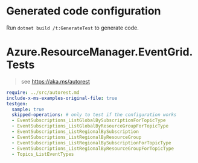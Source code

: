 # Generated code configuration

Run `dotnet build /t:GenerateTest` to generate code.

# Azure.ResourceManager.EventGrid.Tests

> see https://aka.ms/autorest
``` yaml
require: ../src/autorest.md
include-x-ms-examples-original-file: true
testgen:
  sample: true
  skipped-operations: # only to test if the configuration works
  - EventSubscriptions_ListGlobalBySubscriptionForTopicType
  - EventSubscriptions_ListGlobalByResourceGroupForTopicType
  - EventSubscriptions_ListRegionalBySubscription
  - EventSubscriptions_ListRegionalByResourceGroup
  - EventSubscriptions_ListRegionalBySubscriptionForTopicType
  - EventSubscriptions_ListRegionalByResourceGroupForTopicType
  - Topics_ListEventTypes
```
